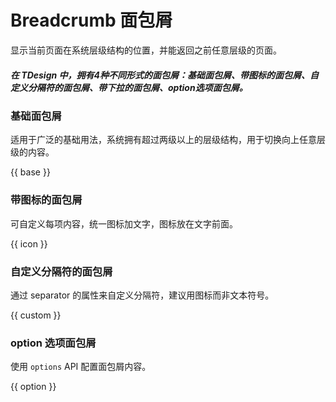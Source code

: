 # Breadcrumb 面包屑

显示当前页面在系统层级结构的位置，并能返回之前任意层级的页面。

##### 在 TDesign 中，拥有4种不同形式的面包屑：基础面包屑、带图标的面包屑、自定义分隔符的面包屑、带下拉的面包屑、option选项面包屑。

### 基础面包屑
适用于广泛的基础用法，系统拥有超过两级以上的层级结构，用于切换向上任意层级的内容。

{{ base }}

### 带图标的面包屑
可自定义每项内容，统一图标加文字，图标放在文字前面。

{{ icon }}

### 自定义分隔符的面包屑

通过 separator 的属性来自定义分隔符，建议用图标而非文本符号。

{{ custom }}

<!-- ### 带下拉的面包屑
面包屑支持下拉菜单，带下拉的面包屑分隔符建议避免使用 “ > ”。

{{ dropdown }} -->

### option 选项面包屑

使用 `options` API 配置面包屑内容。

{{ option }}
